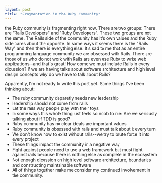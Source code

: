 ```yaml
---
layout: post
title: "Fragmentation in the Ruby Community"
---
```


the Ruby community is fragmenting right now. There are two groups:
There are "Rails Developers" and "Ruby Developers". These two groups
are not the same. The Rails side of the community has it's own values
and the Ruby side cares about the opposite. In some ways it seems
there is the "Rails Way" and then there is everything else. It's sad
to me that as an entire programming language community we are obsessed
with Rails. There are those of us who do not work with Rails are even
use Ruby to write web applications--and that's great! How come we must
include Rails in every dicussion? If we are having talks about
software architecture and high level design concepts why do we have to
talk about Rails?

Apparently, I'm not ready to write this post yet. Some things I've
been thinking about:

* The ruby community deparetly needs new leadership
* leadership should not come from rails
* Let the rails way people play with their toys
* In some ways this whole thing just feels so noob to me: Are we
  seriously talking about if TDD is good?
* Ruby community has no clear ideals are important values
* Ruby community is obsessed with rails and must talk about it every
  turn
* We don't know how to exist without rails--we try to brute force it
  into every project
* These things impact the community in a negative way
* Fight against people need to use a web framework but must fight
  against rails because there is nothing else as complete in the
  ecosystem
* Not enough dicussion on high level software architecture, boundaries
  and constructing maintainable software
* All of things together make me consider my continued involvement in
  the community.

